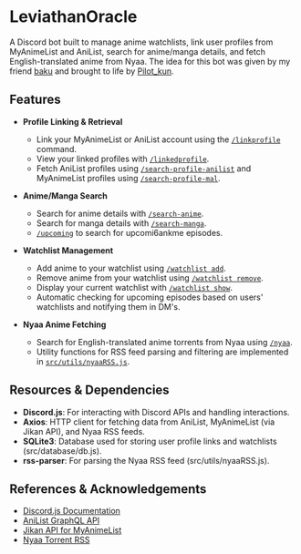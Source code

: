 # LeviathanOracle 

A Discord bot built to manage anime watchlists, link user profiles from MyAnimeList and AniList, search for anime/manga details, and fetch English-translated anime from Nyaa.
The idea for this bot was given by my friend [baku](https://github.com/maiorikizu) and brought to life by [Pilot_kun](https://github.com/PilotKun). 

## Features

- **Profile Linking & Retrieval**  
  - Link your MyAnimeList or AniList account using the [`/linkprofile`](src/commands/linkprofile.js) command.  
  - View your linked profiles with [`/linkedprofile`](src/commands/linked-profile.js).  
  - Fetch AniList profiles using [`/search-profile-anilist`](src/commands/search-profile-anilist.js) and MyAnimeList profiles using [`/search-profile-mal`](src/commands/search-profile-mal.js). 

- **Anime/Manga Search**  
  - Search for anime details with [`/search-anime`](src/commands/search-anime.js).  
  - Search for manga details with [`/search-manga`](src/commands/search-manga.js).
  - [`/upcoming`](src/commands/upcoming.js) to search for upcomi6ankme episodes.

- **Watchlist Management**  
  - Add anime to your watchlist using [`/watchlist add`](src/commands/watchlist.js).  
  - Remove anime from your watchlist using [`/watchlist remove`](src/commands/watchlist.js).  
  - Display your current watchlist with [`/watchlist show`](src/commands/watchlist.js).  
  - Automatic checking for upcoming episodes based on users' watchlists and notifying them in DM's.

- **Nyaa Anime Fetching**  
  - Search for English-translated anime torrents from Nyaa using [`/nyaa`](src/commands/nyaa.js).  
  - Utility functions for RSS feed parsing and filtering are implemented in [`src/utils/nyaaRSS.js`](src/utils/nyaaRSS.js). 

## Resources & Dependencies

- **Discord.js**: For interacting with Discord APIs and handling interactions.  
- **Axios**: HTTP client for fetching data from AniList, MyAnimeList (via Jikan API), and Nyaa RSS feeds.  
- **SQLite3**: Database used for storing user profile links and watchlists (src/database/db.js).  
- **rss-parser**: For parsing the Nyaa RSS feed (src/utils/nyaaRSS.js). 

## References & Acknowledgements

- [Discord.js Documentation](https://discord.js.org/#/docs)  
- [AniList GraphQL API](https://anilist.gitbook.io/anilist-apiv2-docs/)  
- [Jikan API for MyAnimeList](https://jikan.moe/)  
- [Nyaa Torrent RSS](https://nyaa.si)
